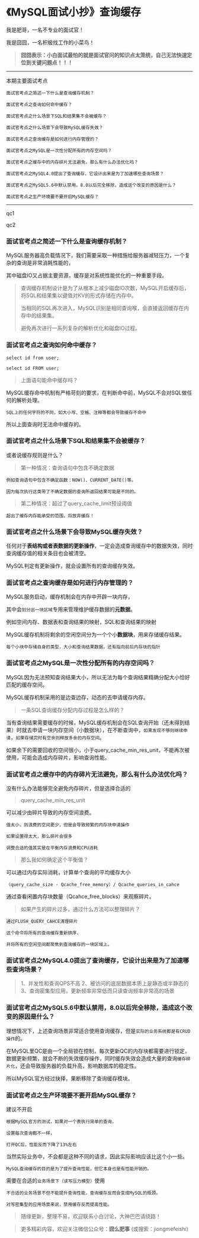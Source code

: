 # 《MySQL面试小抄》查询缓存

我是肥哥，一名不专业的面试官！

我是囧囧，一名积极找工作的小菜鸟！

> **囧囧表示：小白面试最怕的就是面试官问的知识点太笼统，自己无法快速定位到关键问题点！！！**

----



本期主要面试考点

```
面试官考点之简述一下什么是查询缓存机制？
```

```
面试官考点之查询如何命中缓存？
```

```
面试官考点之什么场景下SQL和结果集不会被缓存？
```

```
面试官考点之什么场景下会导致MySQL缓存失效？
```

```
面试官考点之查询缓存是如何进行内存管理的？
```

```
面试官考点之MySQL是一次性分配所有的内存空间吗？
```

```
面试官考点之缓存中的内存碎片无法避免，那么有什么办法优化吗？
```

```
面试官考点之MySQL4.0提出了查询缓存，它设计出来是为了加速哪些查询场景？
```

```
面试官考点之MySQL5.6中默认禁用，8.0以后完全移除，造成这个改变的原因是什么？
```

```
面试官考点之生产环境要不要开启MySQL缓存？
```



---

qc1

qc2

### 面试官考点之简述一下什么是查询缓存机制？

MySQL服务器高负载情况下，我们需要采取一种措施给服务器减轻压力，一个复杂的查询是非常消耗性能的，

其中磁盘IO又占据主要资源，缓存是对系统性能优化的一种重要手段。

>查询缓存机制设计是为了从根本上减少磁盘IO次数，MySQL开启缓存后，将SQL和结果集以键值对KV的形式存储在内存中。
>
>
>
>当相同的SQL再次进入，MySQL识别是相同查询喉，会直接返回缓存在内存中的结果集。
>
>避免再次进行一系列复杂的解析优化和磁盘IO过程。

### 面试官考点之查询如何命中缓存？

```
select id from user;

select id FROM user;
```

> 上面语句能命中缓存吗？

MySQL缓存命中机制有严格苛刻的要求，在判断命中前，MySQL不会对SQL做任何的解析处理。

```
SQL上的任何字符的不同，如大小写、空格、注释等都会导致缓存不命中
```

所以上面查询时无法命中缓存的。

### 面试官考点之什么场景下SQL和结果集不会被缓存？

或者说缓存规则是什么？

> 第一种情况：查询语句中包含不确定数据

```
例如查询语句中包含不确定函数：NOW()、CURRENT_DATE()等。

因为每次执行这类带了不确定数据的查询所返回结果可能是不同的。
```

> 第二种情况：超过了query_cache_limit预设阈值

```
超出了缓存内存能承受的范围，将放弃缓存！
```

### 面试官考点之什么场景下会导致MySQL缓存失效？

任何对于**表结构或者表数据的更新操作**，一定会造成查询缓存中的数据失效，同时查询缓存值的相关条目也会被清空。

MySQL判定有更新操作，就会设置所有的查询缓存失效。

### 面试官考点之查询缓存是如何进行内存管理的？

MySQL服务启动，缓存机制会在内存中开辟一块内存，

其中会`划分出一块区域`专用来管理维护缓存数据的**元数据**。

例如空间内存、数据表和查询结果的映射，SQL和查询结果的映射

MySQL缓存机制将剩余的空闲空间分为一个个小**数据块**，用来存储缓存结果。

```
每个小块中存储自身的类型，大小和查询结果数据，还有指向前后内存块的指针
```

### 面试官考点之MySQL是一次性分配所有的内存空间吗？

MySQL因为无法预知查询结果大小，所以无法为每个查询结果精确分配大小恰好匹配的缓存空间。

MySQL缓存机制采用的是边查边存，动态的去申请缓存内存。

> 一条SQL查询缓存分配内存过程是怎么样的？

当有查询结果需要缓存的时候，MySQL缓存机制会在SQL查询开始（还未得到结果）时就去申请一块内存空间（小数据块），在不断查询中，`如果发现不够则继续申请`，`如果存储完时有空余则释放多余的内存空间`。

如果余下的需要回收的空间很小，小于query_cache_min_res_unit，不能再次被使用，可能会造成内存碎片，影响查询性能。

### 面试官考点之缓存中的内存碎片无法避免，那么有什么办法优化吗？

没有什么办法能够完全避免内存碎片，但是选择合适的

> query_cache_min_res_unit

可以减少由碎片导致的内存空间浪费。

```
值太小，则浪费的空间更少，但是会导致频繁的内存块申请操作
```


```
如果设置得太大，那么碎片会很多
```

`调整合适的值其实是在平衡内存浪费和CPU消耗`

> 那么我如何确定这个平衡值？

可以通过内存实际消耗，计算单个查询的平均缓存大小

```
（query_cache_size - Qcache_free_memory）/ Qcache_queries_in_cahce
```

通过查看闲置内存块数量（Qcahce_free_blocks）来观察碎片。

> 如果产生的碎片过多，通过什么方法可以整理碎片？

```
通过FLUSH_QUERY_CAHCE清理碎片

这个命令将所有的查询缓存重新排序，

并将所有的空闲空间都聚焦到查询缓存的一块区域上。
```



### 面试官考点之MySQL4.0提出了查询缓存，它设计出来是为了加速哪些查询场景？

>1、并发性和查询QPS不高
>2、被访问的底层数据本质上是静态或半静态的
>3、查询密集型应用，更新频率非常低而只读查询频率非常高的场景

### 面试官考点之MySQL5.6中默认禁用，8.0以后完全移除，造成这个改变的原因是什么？

理想情况下，上述查询场景非常适合使用查询缓存，但是`实际的业务系统都是有CRUD操作`的。

在MySQL里QC是由一个全局锁在控制，每次更新QC的内存块都需要进行锁定，数据更新频繁，就会不断的失效缓存操作，同时缓存失效会造成大量的查询`缓存碎片化`，还会导致服务器的负载升高，影响数据库的稳定性。

所以MySQL官方经过抉择，果断移除了查询缓存模块。

### 面试官考点之生产环境要不要开启MySQL缓存？

建议不开启

```
根据MySQL官方的测试，如果对一个表执行简单的查询，

设置每次查询都不一样，

打开QC后，性能反而下降了13%左右
```

当然实际业务中，不会都是这种不同的请求，因此实际影响应该比这个小一些。

```
MySQL查询缓存的目的是为了提升查询性能，但它本身也是有性能开销的。
```

需要在合适的`业务场景下（读写压力模型）`使用

```
不合适的业务场景不但不能提升查询性能，查询缓存反而会变成MySQL的瓶颈。

对写密集型的应用场景来说，禁用缓存反而提高性能。
```



> 随缘更新，整理不易，欢迎联系小白讨论，大神巴巴请绕路！

> 更多精彩内容，欢迎关注微信公众号：**囧么肥事** (或搜索：jiongmefeishi)











































